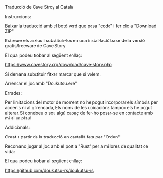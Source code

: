 Traducció de Cave Stroy al Català

Instruccions:

Baixar la traducció amb el botó verd que posa "code" i fer clic a "Download ZIP"

Extreure els arxius i substituir-los en una instal·lació base de la versió gratis/freeware de Cave Story

El qual podeu trobar al següent enllaç: 

https://www.cavestory.org/download/cave-story.php

Si demana substituir fitxer marcar que si volem.

Arrencar el joc amb "Doukutsu.exe"

Errades: 

Per limitacions del motor de moment no he pogut incorporar els símbols per accents ni al ç trencada,
Els noms de les ubicacións tampoc els he pogut alterar.
Si coneixeu o sou algú capaç de fer-ho posar-se en contacte amb mi si us plau!

Addicionals: 

Creat a partir de la traducció en castellà feta per "Orden"

Recomano jugar al joc amb el port a "Rust" per a millores de qualitat de vida: 

El qual podeu trobar al següent enllaç: 

https://github.com/doukutsu-rs/doukutsu-rs 
